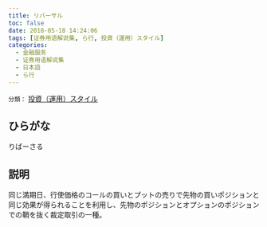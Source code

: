 ```yaml
---
title: リバーサル
toc: false
date: 2018-05-18 14:24:06
tags: [证券用语解说集, ら行, 投資（運用）スタイル]
categories:
  - 金融服务
  - 证券用语解说集
  - 日本語
  - ら行
---
```


`分類：` [投資（運用）スタイル](/tags/投資（運用）スタイル/)

## ひらがな

りばーさる

## 説明

同じ満期日、行使価格のコールの買いとプットの売りで先物の買いポジションと同じ効果が得られることを利用し、先物のポジションとオプションのポジションでの鞘を抜く裁定取引の一種。
